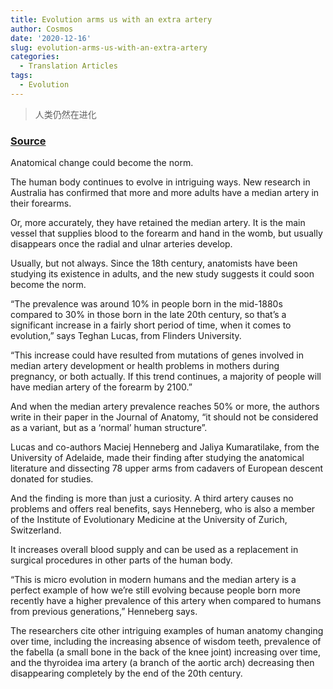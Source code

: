 ```yaml
---
title: Evolution arms us with an extra artery
author: Cosmos
date: '2020-12-16'
slug: evolution-arms-us-with-an-extra-artery
categories:
  - Translation Articles
tags:
  - Evolution
---
```


> 人类仍然在进化

### [Source](https://cosmosmagazine.com/uncategorized/evolution-adds-an-arm-artery/)

Anatomical change could become the norm.

The human body continues to evolve in intriguing ways. New research in Australia has confirmed that more and more adults have a median artery in their forearms.

Or, more accurately, they have retained the median artery. It is the main vessel that supplies blood to the forearm and hand in the womb, but usually disappears once the radial and ulnar arteries develop.

Usually, but not always. Since the 18th century, anatomists have been studying its existence in adults, and the new study suggests it could soon become the norm.

“The prevalence was around 10% in people born in the mid-1880s compared to 30% in those born in the late 20th century, so that’s a significant increase in a fairly short period of time, when it comes to evolution,” says Teghan Lucas, from Flinders University.

“This increase could have resulted from mutations of genes involved in median artery development or health problems in mothers during pregnancy, or both actually. If this trend continues, a majority of people will have median artery of the forearm by 2100.”

And when the median artery prevalence reaches 50% or more, the authors write in their paper in the Journal of Anatomy, “it should not be considered as a variant, but as a ‘normal’ human structure”.

Lucas and co-authors Maciej Henneberg and Jaliya Kumaratilake, from the University of Adelaide, made their finding after studying the anatomical literature and dissecting 78 upper arms from cadavers of European descent donated for studies.

And the finding is more than just a curiosity. A third artery causes no problems and offers real benefits, says Henneberg, who is also a member of the Institute of Evolutionary Medicine at the University of Zurich, Switzerland.

It increases overall blood supply and can be used as a replacement in surgical procedures in other parts of the human body.

“This is micro evolution in modern humans and the median artery is a perfect example of how we’re still evolving because people born more recently have a higher prevalence of this artery when compared to humans from previous generations,” Henneberg says. 

The researchers cite other intriguing examples of human anatomy changing over time, including the increasing absence of wisdom teeth, prevalence of the fabella (a small bone in the back of the knee joint) increasing over time, and the thyroidea ima artery (a branch of the aortic arch) decreasing then disappearing completely by the end of the 20th century.